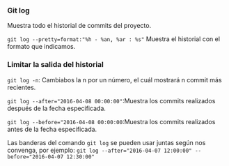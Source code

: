 ### Git log
Muestra todo el historial de commits del proyecto.

`git log --pretty=format:"%h - %an, %ar : %s"`
Muestra el historial con el formato que indicamos.

### Limitar la salida del historial
`git log -n`: Cambiabos la n por un número, el cuál mostrará n commit más recientes.

`git log --after="2016-04-08 00:00:00"`:Muestra los commits realizados después de la fecha especificada.

`git log --before="2016-04-08 00:00:00`:Muestra los commits realizados antes de la fecha especificada.

Las banderas del comando `git log` se pueden usar juntas según nos convenga, por ejemplo: 
`git log --after="2016-04-07 12:00:00" --before="2016-04-07 12:30:00"`